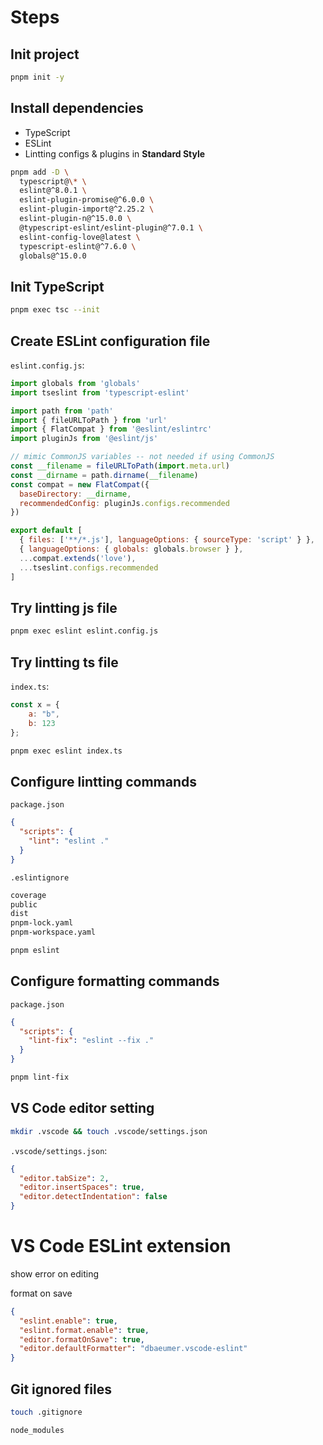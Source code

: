 # Steps

## Init project

```sh
pnpm init -y
```

## Install dependencies

- TypeScript
- ESLint
- Lintting configs & plugins in **Standard Style**

```sh
pnpm add -D \
  typescript@\* \
  eslint@^8.0.1 \
  eslint-plugin-promise@^6.0.0 \
  eslint-plugin-import@^2.25.2 \
  eslint-plugin-n@^15.0.0 \
  @typescript-eslint/eslint-plugin@^7.0.1 \
  eslint-config-love@latest \
  typescript-eslint@^7.6.0 \
  globals@^15.0.0
```

## Init TypeScript

```sh
pnpm exec tsc --init
```

## Create ESLint configuration file

`eslint.config.js`:

```js
import globals from 'globals'
import tseslint from 'typescript-eslint'

import path from 'path'
import { fileURLToPath } from 'url'
import { FlatCompat } from '@eslint/eslintrc'
import pluginJs from '@eslint/js'

// mimic CommonJS variables -- not needed if using CommonJS
const __filename = fileURLToPath(import.meta.url)
const __dirname = path.dirname(__filename)
const compat = new FlatCompat({
  baseDirectory: __dirname,
  recommendedConfig: pluginJs.configs.recommended
})

export default [
  { files: ['**/*.js'], languageOptions: { sourceType: 'script' } },
  { languageOptions: { globals: globals.browser } },
  ...compat.extends('love'),
  ...tseslint.configs.recommended
] 
```

## Try lintting js file

```sh
pnpm exec eslint eslint.config.js
```

## Try lintting ts file

`index.ts`:

```js
const x = {
    a: "b",
    b: 123
};
```

```sh
pnpm exec eslint index.ts
```

## Configure lintting commands

`package.json`

```json
{
  "scripts": {
    "lint": "eslint ."
  }
}
```

`.eslintignore`

```txt
coverage
public
dist
pnpm-lock.yaml
pnpm-workspace.yaml
```

```sh
pnpm eslint
```

## Configure formatting commands

`package.json`

```json
{
  "scripts": {
    "lint-fix": "eslint --fix ."
  }
}
```

```sh
pnpm lint-fix
```

## VS Code editor setting


```sh
mkdir .vscode && touch .vscode/settings.json
```

`.vscode/settings.json`:

```json
{
  "editor.tabSize": 2,
  "editor.insertSpaces": true,
  "editor.detectIndentation": false
}
```

# VS Code ESLint extension

show error on editing

format on save

```json
{
  "eslint.enable": true,
  "eslint.format.enable": true,
  "editor.formatOnSave": true,
  "editor.defaultFormatter": "dbaeumer.vscode-eslint"
}
```

## Git ignored files

```sh
touch .gitignore
```

```txt
node_modules
```